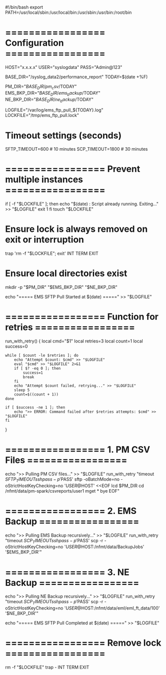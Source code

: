 #!/bin/bash
export PATH=/usr/local/sbin:/usr/local/bin:/usr/sbin:/usr/bin:/root/bin

# ================= Configuration =================
HOST="x.x.x.x"
USER="syslogdata"
PASS="Admin@123"

BASE_DIR="/syslog_data2/performance_report"
TODAY=$(date +%F)

PM_DIR="$BASE_DIR/pm_csv/$TODAY"
EMS_BKP_DIR="$BASE_DIR/ems_backup/$TODAY"
NE_BKP_DIR="$BASE_DIR/ne_backup/$TODAY"

LOGFILE="/var/log/ems_ftp_pull_${TODAY}.log"
LOCKFILE="/tmp/ems_ftp_pull.lock"

# Timeout settings (seconds)
SFTP_TIMEOUT=600      # 10 minutes
SCP_TIMEOUT=1800      # 30 minutes

# ================= Prevent multiple instances =================
if [ -f "$LOCKFILE" ]; then
    echo "$(date) : Script already running. Exiting..." >> "$LOGFILE"
    exit 1
fi
touch "$LOCKFILE"

# Ensure lock is always removed on exit or interruption
trap 'rm -f "$LOCKFILE"; exit' INT TERM EXIT

# Ensure local directories exist
mkdir -p "$PM_DIR" "$EMS_BKP_DIR" "$NE_BKP_DIR"

echo "===== EMS SFTP Pull Started at $(date) =====" >> "$LOGFILE"

# ================= Function for retries =================
run_with_retry() {
    local cmd="$1"
    local retries=3
    local count=1
    local success=0

    while [ $count -le $retries ]; do
        echo "Attempt $count: $cmd" >> "$LOGFILE"
        eval "$cmd" >> "$LOGFILE" 2>&1
        if [ $? -eq 0 ]; then
            success=1
            break
        fi
        echo "Attempt $count failed, retrying..." >> "$LOGFILE"
        sleep 5
        count=$((count + 1))
    done

    if [ $success -ne 1 ]; then
        echo ">> ERROR: Command failed after $retries attempts: $cmd" >> "$LOGFILE"
    fi
}

# ================= 1. PM CSV Files =================
echo ">> Pulling PM CSV files..." >> "$LOGFILE"
run_with_retry "timeout $SFTP_TIMEOUT sshpass -p '$PASS' sftp -oBatchMode=no -oStrictHostKeyChecking=no '$USER@$HOST' <<EOF
lcd $PM_DIR
cd /nfmt/data/pm-spark/csvreports/user1
mget *
bye
EOF"

# ================= 2. EMS Backup =================
echo ">> Pulling EMS Backup recursively..." >> "$LOGFILE"
run_with_retry "timeout $SCP_TIMEOUT sshpass -p '$PASS' scp -r -oStrictHostKeyChecking=no '$USER@$HOST:/nfmt/data/BackupJobs' '$EMS_BKP_DIR'"

# ================= 3. NE Backup =================
echo ">> Pulling NE Backup recursively..." >> "$LOGFILE"
run_with_retry "timeout $SCP_TIMEOUT sshpass -p '$PASS' scp -r -oStrictHostKeyChecking=no '$USER@$HOST:/nfmt/data/eml/eml_ft_data/100' '$NE_BKP_DIR'"

echo "===== EMS SFTP Pull Completed at $(date) =====" >> "$LOGFILE"

# ================= Remove lock =================
rm -f "$LOCKFILE"
trap - INT TERM EXIT

